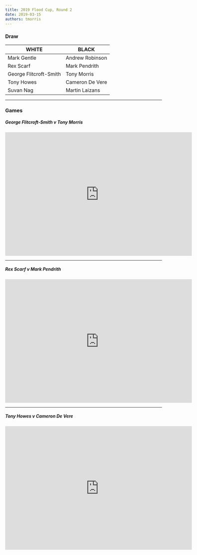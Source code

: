 ```yaml
---
title: 2019 Flood Cup, Round 2
date: 2019-03-15
authors: tmorris
---
```


### Draw

| WHITE                  | BLACK              |
| ---------------------- | ------------------ |
| Mark Gentle            | Andrew Robinson    |
| Rex Scarf              | Mark Pendrith      |
| George Flitcroft-Smith | Tony Morris        |
| Tony Howes             | Cameron De Vere    |
| Suvan Nag              | Martin Laizans     |

----

### Games

##### George Flitcroft-Smith v Tony Morris

<iframe src="https://lichess.org/embed/Tv1ie45I?theme=auto&amp;bg=auto" width=600 height=397 frameborder=0></iframe>

----

##### Rex Scarf v Mark Pendrith

<iframe src="https://lichess.org/embed/kN4jlD32?theme=auto&amp;bg=auto" width=600 height=397 frameborder=0></iframe>

----

##### Tony Howes v Cameron De Vere

<iframe src="https://lichess.org/embed/2CzrmNUm?theme=auto&amp;bg=auto" width=600 height=397 frameborder=0></iframe>
